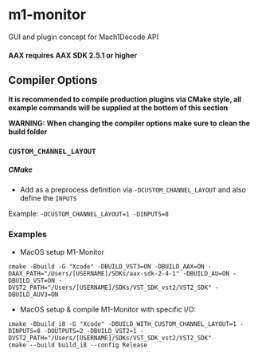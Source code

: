 # m1-monitor
GUI and plugin concept for Mach1Decode API

#### AAX requires AAX SDK 2.5.1 or higher

## Compiler Options

**It is recommended to compile production plugins via CMake style, all example commands will be supplied at the bottom of this section**

**WARNING: When changing the compiler options make sure to clean the build folder**

### `CUSTOM_CHANNEL_LAYOUT`

##### CMake
- Add as a preprocess definition via `-DCUSTOM_CHANNEL_LAYOUT` and also define the `INPUTS`

Example:
`-DCUSTOM_CHANNEL_LAYOUT=1 -DINPUTS=8`

### Examples

- MacOS setup M1-Monitor
```
cmake -Bbuild -G "Xcode" -DBUILD_VST3=ON -DBUILD_AAX=ON -DAAX_PATH="/Users/[USERNAME]/SDKs/aax-sdk-2-4-1" -DBUILD_AU=ON -DBUILD_VST=ON -DVST2_PATH="/Users/[USERNAME]/SDKs/VST_SDK_vst2/VST2_SDK" -DBUILD_AUV3=ON
```

- MacOS setup & compile M1-Monitor with specific I/O:
```
cmake -Bbuild_i8 -G "Xcode" -DBUILD_WITH_CUSTOM_CHANNEL_LAYOUT=1 -DINPUTS=8 -DOUTPUTS=2 -DBUILD_VST2=1 -DVST2_PATH="/Users/[USERNAME]/SDKs/VST_SDK_vst2/VST2_SDK"
cmake --build build_i8 --config Release
```